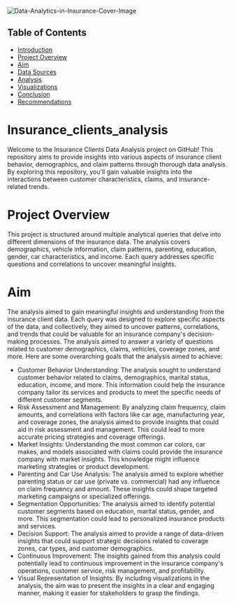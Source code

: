 ![Data-Analytics-in-Insurance-Cover-Image](https://github.com/wanja-susan/Insurance_clients_analysis/assets/130906675/aad32a42-db37-46d5-bc4c-c32c822c961d)
## Table of Contents

- [Introduction](#Introduction)
- [Project Overview](#project-overview)
- [Aim](#Aim)
- [Data Sources](#data-sources)
- [Analysis](#analysis)
- [Visualizations](#visualizations)
- [Conclusion](#Conclusion)
- [Recommendations](#recommendations)


# Insurance_clients_analysis
Welcome to the Insurance Clients Data Analysis project on GitHub! This repository aims to provide insights into various aspects of insurance client behavior, demographics, and claim patterns through thorough data analysis. By exploring this repository, you'll gain valuable insights into the interactions between customer characteristics, claims, and insurance-related trends.

# Project Overview
This project is structured around multiple analytical queries that delve into different dimensions of the insurance data. The analysis covers demographics, vehicle information, claim patterns, parenting, education, gender, car characteristics, and income. Each query addresses specific questions and correlations to uncover meaningful insights.

# Aim 
The analysis aimed to gain meaningful insights and understanding from the insurance client data. Each query was designed to explore specific aspects of the data, and collectively, they aimed to uncover patterns, correlations, and trends that could be valuable for an insurance company's decision-making processes. The analysis aimed to answer a variety of questions related to customer demographics, claims, vehicles, coverage zones, and more. Here are some overarching goals that the analysis aimed to achieve:
* Customer Behavior Understanding: The analysis sought to understand customer behavior related to claims, demographics, marital status, education, income, and more. This information could help the insurance company tailor its services and products to meet the specific needs of different customer segments.
* Risk Assessment and Management: By analyzing claim frequency, claim amounts, and correlations with factors like car age, manufacturing year, and coverage zones, the analysis aimed to provide insights that could aid in risk assessment and management. This could lead to more accurate pricing strategies and coverage offerings.
* Market Insights: Understanding the most common car colors, car makes, and models associated with claims could provide the insurance company with market insights. This knowledge might influence marketing strategies or product development.
* Parenting and Car Use Analysis: The analysis aimed to explore whether parenting status or car use (private vs. commercial) had any influence on claim frequency and amount. These insights could shape targeted marketing campaigns or specialized offerings.
* Segmentation Opportunities: The analysis aimed to identify potential customer segments based on education, marital status, gender, and more. This segmentation could lead to personalized insurance products and services.
* Decision Support: The analysis aimed to provide a range of data-driven insights that could support strategic decisions related to coverage zones, car types, and customer demographics.
* Continuous Improvement: The insights gained from this analysis could potentially lead to continuous improvement in the insurance company's operations, customer service, risk management, and profitability.
* Visual Representation of Insights: By including visualizations in the analysis, the aim was to present the insights in a clear and engaging manner, making it easier for stakeholders to grasp the findings.
